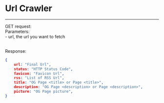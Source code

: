# Url Crawler
---

GET request:
    <br>Parameters:
    <br>- url, the url you want to fetch

<br>Response: <br>
```json
{
    url: "Final Url",
    status: "HTTP Status Code",
    favicon: "Favicon Url",
    rss: "List of RSS Url",
    title: "OG Page <title> or Page <title>",
    description: "OG Page <description> or Page <description>",
    picture: "OG Page picture",
}
```
